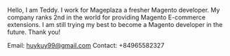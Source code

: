 Hello, I am Teddy. 
I work for Mageplaza a fresher Magento developer. My company ranks 2nd in the world for providing Magento E-commerce extensions.
I am still trying my best to become a Magento developer in the future.
Thank you!

Email: huykuy99@gmail.com
Contact: +84965582327
